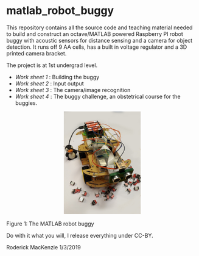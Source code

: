 matlab_robot_buggy
==================

This repository contains all the source code and teaching material needed to build and construct an octave/MATLAB powered Raspberry PI robot buggy with acoustic sensors for distance sensing and a camera for object detection.  It runs off 9 AA cells, has a built in voltage regulator and a 3D printed camera bracket.

The project is at 1st undergrad level.

- *Work sheet 1* : Building the buggy
- *Work sheet 2* : Input output
- *Work sheet 3* : The camera/image recognition
- *Work sheet 4* : The buggy challenge, an obstetrical course for the buggies.

<p align="center">
<img src="./images/buggy.jpg" width=40%>

Figure 1: The MATLAB robot buggy
</p>

Do with it what you will, I release everything under CC-BY.

Roderick MacKenzie 1/3/2019
